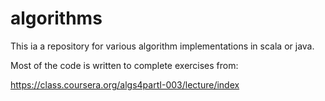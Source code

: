 algorithms
==========

This ia a repository for various algorithm implementations in scala or java. 

Most of the code is written to complete exercises from:

https://class.coursera.org/algs4partI-003/lecture/index

